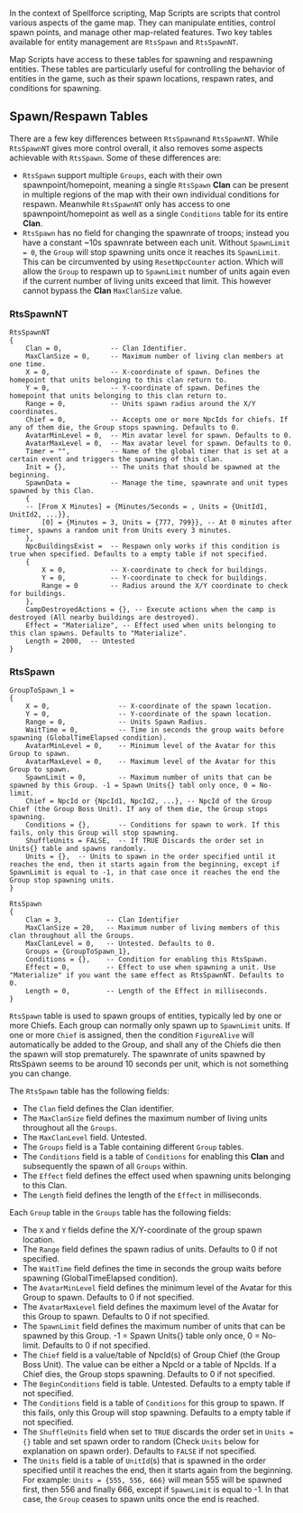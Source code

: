 In the context of Spellforce scripting, Map Scripts are scripts that control various aspects of the game map. They can manipulate entities, control spawn points, and manage other map-related features. Two key tables available for entity management are `RtsSpawn` and `RtsSpawnNT`.

Map Scripts have access to these tables for spawning and respawning entities. These tables are particularly useful for controlling the behavior of entities in the game, such as their spawn locations, respawn rates, and conditions for spawning.
## Spawn/Respawn Tables
There are a few key differences between `RtsSpawn`and `RtsSpawnNT`. While `RtsSpawnNT` gives more control overall, it also removes some aspects achievable with `RtsSpawn`. Some of these differences are:
- `RtsSpawn` support multiple `Groups`, each with their own spawnpoint/homepoint, meaning a single `RtsSpawn` **Clan** can be present in multiple regions of the map with their own individual conditions for respawn. Meanwhile `RtsSpawnNT` only has access to one spawnpoint/homepoint as well as a single `Conditions` table for its entire **Clan**.
- `RtsSpawn` has no field for changing the spawnrate of troops; instead you have a constant ~10s spawnrate between each unit. Without `SpawnLimit = 0`, the `Group` will stop spawning units once it reaches its `SpawnLimit`. This can be circumvented by using `ResetNpcCounter` action. Which will allow the `Group` to respawn up to `SpawnLimit` number of units again even if the current number of living units exceed that limit. This however cannot bypass the **Clan** `MaxClanSize` value.

### RtsSpawnNT
```
RtsSpawnNT
{
    Clan = 0,            -- Clan Identifier.
    MaxClanSize = 0,     -- Maximum number of living clan members at one time.
    X = 0,               -- X-coordinate of spawn. Defines the homepoint that units belonging to this clan return to.
    Y = 0,               -- Y-coordinate of spawn. Defines the homepoint that units belonging to this clan return to.
    Range = 0,           -- Units spawn radius around the X/Y coordinates.
    Chief = 0,           -- Accepts one or more NpcIds for chiefs. If any of them die, the Group stops spawning. Defaults to 0.
    AvatarMinLevel = 0,  -- Min avatar level for spawn. Defaults to 0.
    AvatarMaxLevel = 0,  -- Max avatar level for spawn. Defaults to 0.
    Timer = "",          -- Name of the global timer that is set at a certain event and triggers the spawning of this clan.
    Init = {},           -- The units that should be spawned at the beginning.
    SpawnData =          -- Manage the time, spawnrate and unit types spawned by this Clan. 
    {
    -- [From X Minutes] = {Minutes/Seconds = , Units = {UnitId1, UnitId2, ...}}, 
        [0] = {Minutes = 3, Units = {777, 799}}, -- At 0 minutes after timer, spawns a random unit from Units every 3 minutes.
    },
    NpcBuildingsExist =  -- Respawn only works if this condition is true when specified. Defaults to a empty table if not specified.
    {
        X = 0,           -- X-coordinate to check for buildings.
        Y = 0,           -- Y-coordinate to check for buildings.
        Range = 0        -- Radius around the X/Y coordinate to check for buildings.
    },
    CampDestroyedActions = {}, -- Execute actions when the camp is destroyed (All nearby buildings are destroyed).
    Effect = "Materialize", -- Effect used when units belonging to this clan spawns. Defaults to "Materialize".
    Length = 2000,  -- Untested
}
```

### RtsSpawn
```
GroupToSpawn_1 =
{
    X = 0,                 -- X-coordinate of the spawn location.
    Y = 0,                 -- Y-coordinate of the spawn location.
    Range = 0,             -- Units Spawn Radius.
    WaitTime = 0,          -- Time in seconds the group waits before spawning (GlobalTimeElapsed condition).
    AvatarMinLevel = 0,    -- Minimum level of the Avatar for this Group to spawn.
    AvatarMaxLevel = 0,    -- Maximum level of the Avatar for this Group to spawn.
    SpawnLimit = 0,        -- Maximum number of units that can be spawned by this Group. -1 = Spawn Units{} tabl only once, 0 = No-limit.
    Chief = NpcId or {NpcId1, NpcId2, ...}, -- NpcId of the Group Chief (the Group Boss Unit). If any of them die, the Group stops spawning.
    Conditions = {},       -- Conditions for spawn to work. If this fails, only this Group will stop spawning.
    ShuffleUnits = FALSE,  -- If TRUE Discards the order set in Units{} table and spawns randomly.
    Units = {},  -- Units to spawn in the order specified until it reaches the end, then it starts again from the beginning, except if SpawnLimit is equal to -1, in that case once it reaches the end the Group stop spawning units.
}

RtsSpawn
{
    Clan = 3,           -- Clan Identifier
    MaxClanSize = 20,   -- Maximum number of living members of this clan throughout all the Groups.
    MaxClanLevel = 0,   -- Untested. Defaults to 0.
    Groups = {GroupToSpawn_1},
    Conditions = {},    -- Condition for enabling this RtsSpawn.
    Effect = 0,         -- Effect to use when spawning a unit. Use "Materialize" if you want the same effect as RtsSpawnNT. Defaults to 0.
    Length = 0,         -- Length of the Effect in milliseconds.
}
```
`RtsSpawn` table is used to spawn groups of entities, typically led by one or more Chiefs. Each group can normally only spawn up to `SpawnLimit` units. If one or more `Chief` is assigned, then the condition `FigureAlive` will automatically be added to the Group, and shall any of the Chiefs die then the spawn will stop prematurely. The spawnrate of units spawned by RtsSpawn seems to be around 10 seconds per unit, which is not something you can change.

The `RtsSpawn` table has the following fields:
* The `Clan` field defines the Clan identifier.
* The `MaxClanSize` field defines the maximum number of living units throughout all the `Groups`.
* The `MaxClanLevel` field. Untested.
* The `Groups` field is a Table containing different `Group` tables.
* The `Conditions` field is a table of `Conditions` for enabling this **Clan** and subsequently the spawn of all `Groups` within.
* The `Effect` field defines the effect used when spawning units belonging to this Clan.
* The `Length` field defines the length of the `Effect` in milliseconds.

Each `Group` table in the `Groups` table has the following fields:
* The `X` and `Y` fields define the X/Y-coordinate of the group spawn location.
* The `Range` field defines the spawn radius of units. Defaults to 0 if not specified.
* The `WaitTime` field defines the time in seconds the group waits before spawning (GlobalTimeElapsed condition).
* The `AvatarMinLevel` field defines the minimum level of the Avatar for this Group to spawn. Defaults to 0 if not specified.
* The `AvatarMaxLevel` field defines the maximum level of the Avatar for this Group to spawn. Defaults to 0 if not specified.
* The `SpawnLimit` field defines the maximum number of units that can be spawned by this Group. -1 = Spawn Units{} table only once, 0 = No-limit. Defaults to 0 if not specified.
* The `Chief` field is a value/table of NpcId(s) of Group Chief (the Group Boss Unit). The value can be either a NpcId or a table of NpcIds. If a Chief dies, the Group stops spawning. Defaults to 0 if not specified.
* The `BeginConditions` field is table. Untested. Defaults to a empty table if not specified.
* The `Conditions` field is a table of `Conditions` for this group to spawn. If this fails, only this Group will stop spawning. Defaults to a empty table if not specified.
* The `ShuffleUnits` field when set to `TRUE` discards the order set in `Units = {}` table and set spawn order to random (Check `Units` below for explanation on spawn order). Defaults to `FALSE` if not specified.
* The `Units` field is a table of `UnitId`(s) that is spawned in the order specified until it reaches the end, then it starts again from the beginning. For example: `Units = {555, 556, 666}` will mean 555 will be spawned first, then 556 and finally 666, except if `SpawnLimit` is equal to -1. In that case, the `Group` ceases to spawn units once the end is reached.
